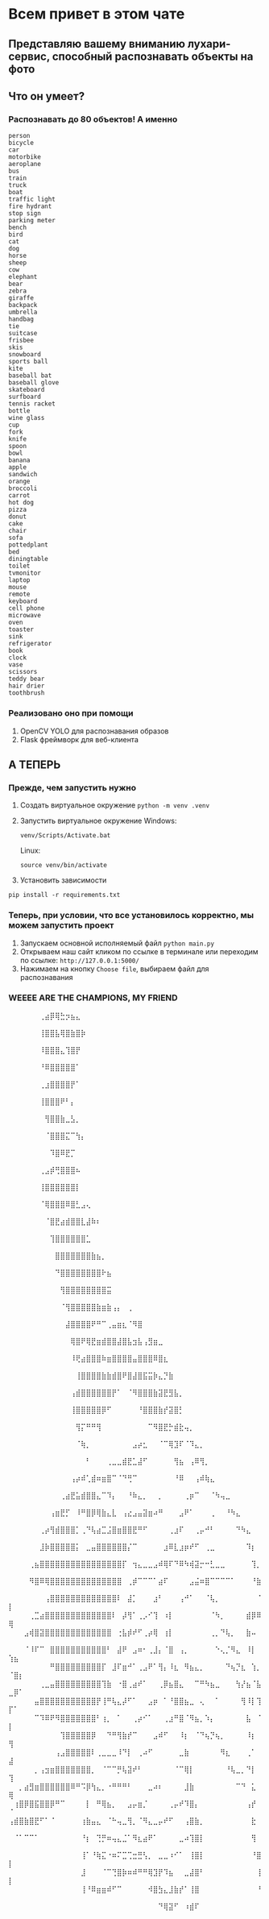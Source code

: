# Всем привет в этом чате

## Представляю вашему вниманию лухари-сервис, способный распознавать объекты на фото

## Что он умеет?

### Распознавать до 80 объектов! А именно

```text
person
bicycle
car
motorbike
aeroplane
bus
train
truck
boat
traffic light
fire hydrant
stop sign
parking meter
bench
bird
cat
dog
horse
sheep
cow
elephant
bear
zebra
giraffe
backpack
umbrella
handbag
tie
suitcase
frisbee
skis
snowboard
sports ball
kite
baseball bat
baseball glove
skateboard
surfboard
tennis racket
bottle
wine glass
cup
fork
knife
spoon
bowl
banana
apple
sandwich
orange
broccoli
carrot
hot dog
pizza
donut
cake
chair
sofa
pottedplant
bed
diningtable
toilet
tvmonitor
laptop
mouse
remote
keyboard
cell phone
microwave
oven
toaster
sink
refrigerator
book
clock
vase
scissors
teddy bear
hair drier
toothbrush
```

### Реализовано оно при помощи

1. OpenCV YOLO для распознавания образов
2. Flask фреймворк для веб-клиента

## А ТЕПЕРЬ

### Прежде, чем запустить нужно

1. Создать виртуальное окружение
```python -m venv .venv```  
2. Запустить виртуальное окружение
   Windows:

   ```shell
   venv/Scripts/Activate.bat
   ```

   Linux:

   ```shell
   source venv/bin/activate
   ```

3. Установить зависимости

```shell
pip install -r requirements.txt
```

### Теперь, при условии, что все установилось корректно, мы можем запустить проект

1. Запускаем основной исполняемый файл
```python main.py```
2. Открываем наш сайт кликом по ссылке в терминале или переходим по ссылке:
```http://127.0.0.1:5000/```
3. Нажимаем на кнопку `Choose file`, выбираем файл для распознавания

### WEEEE ARE THE CHAMPIONS, MY FRIEND

⠀⠀⠀⠀⠀⠀⢀⣴⡿⢿⣓⡲⣦⣄⠀⠀⠀⠀⠀⠀⠀⠀⠀⠀⠀⠀⠀⠀⠀⠀⠀⠀⠀⠀⠀⠀⠀⠀⠀⠀⠀⠀⠀⠀⠀⠀⠀⠀⠀⠀⠀⠀
⠀⠀⠀⠀⠀⠀⢸⣿⣿⣧⢿⣿⣷⣿⡷⠀⠀⠀⠀⠀⠀⠀⠀⠀⠀⠀⠀⠀⠀⠀⠀⠀⠀⠀⠀⠀⠀⠀⠀⠀⠀⠀⠀⠀⠀⠀⠀⠀⠀⠀⠀⠀
⠀⠀⠀⠀⠀⠀⠸⣿⣿⣿⣄⢹⣿⡟⠀⠀⠀⠀⠀⠀⠀⠀⠀⠀⠀⠀⠀⠀⠀⠀⠀⠀⠀⠀⠀⠀⠀⠀⠀⠀⠀⠀⠀⠀⠀⠀⠀⠀⠀⠀⠀⠀
⠀⠀⠀⠀⠀⠀⠘⠿⣿⣿⣿⣿⣿⠁⠀⠀⠀⠀⠀⠀⠀⠀⠀⠀⠀⠀⠀⠀⠀⠀⠀⠀⠀⠀⠀⠀⠀⠀⠀⠀⠀⠀⠀⠀⠀⠀⠀⠀⠀⠀⠀⠀
⠀⠀⠀⠀⠀⠀⢀⣰⣿⣿⣿⣿⡟⠁⠀⠀⠀⠀⠀⠀⠀⠀⠀⠀⠀⠀⠀⠀⠀⠀⠀⠀⠀⠀⠀⠀⠀⠀⠀⠀⠀⠀⠀⠀⠀⠀⠀⠀⠀⠀⠀⠀
⠀⠀⠀⠀⠀⠀⢸⣿⣿⣿⠟⠃⡄⠀⠀⠀⠀⠀⠀⠀⠀⠀⠀⠀⠀⠀⠀⠀⠀⠀⠀⠀⠀⠀⠀⠀⠀⠀⠀⠀⠀⠀⠀⠀⠀⠀⠀⠀⠀⠀⠀⠀
⠀⠀⠀⠀⠀⠀⠀⢻⣿⣿⣷⣀⣣⡀⠀⠀⠀⠀⠀⠀⠀⠀⠀⠀⠀⠀⠀⠀⠀⠀⠀⠀⠀⠀⠀⠀⠀⠀⠀⠀⠀⠀⠀⠀⠀⠀⠀⠀⠀⠀⠀⠀
⠀⠀⠀⠀⠀⠀⠀⠈⣿⣿⣿⣍⠉⢳⡄⠀⠀⠀⠀⠀⠀⠀⠀⠀⠀⠀⠀⠀⠀⠀⠀⠀⠀⠀⠀⠀⠀⠀⠀⠀⠀⠀⠀⠀⠀⠀⠀⠀⠀⠀⠀⠀
⠀⠀⠀⠀⠀⠀⠀⠀⠹⣿⠿⣟⡉⠀⠀⠀⠀⠀⠀⠀⠀⠀⠀⠀⠀⠀⠀⠀⠀⠀⠀⠀⠀⠀⠀⠀⠀⠀⠀⠀⠀⠀⠀⠀⠀⠀⠀⠀⠀⠀⠀⠀
⠀⠀⠀⠀⠀⠀⢀⣠⡾⢛⣿⣿⣿⠦⠀⠀⠀⠀⠀⠀⠀⠀⠀⠀⠀⠀⠀⠀⠀⠀⠀⠀⠀⠀⠀⠀⠀⠀⠀⠀⠀⠀⠀⠀⠀⠀⠀⠀⠀⠀⠀⠀
⠀⠀⠀⠀⠀⠀⢸⣿⣿⣿⣿⣿⣿⡇⠀⠀⠀⠀⠀⠀⠀⠀⠀⠀⠀⠀⠀⠀⠀⠀⠀⠀⠀⠀⠀⠀⠀⠀⠀⠀⠀⠀⠀⠀⠀⠀⠀⠀⠀⠀⠀⠀
⠀⠀⠀⠀⠀⠀⠈⢿⣿⣿⣿⠿⣿⣃⣠⢄⠀⠀⠀⠀⠀⠀⠀⠀⠀⠀⠀⠀⠀⠀⠀⠀⠀⠀⠀⠀⠀⠀⠀⠀⠀⠀⠀⠀⠀⠀⠀⠀⠀⠀⠀⠀
⠀⠀⠀⠀⠀⠀⠀⠈⣿⣟⣴⣾⣿⣿⣇⣼⠷⠆⠀⠀⠀⠀⠀⠀⠀⠀⠀⠀⠀⠀⠀⠀⠀⠀⠀⠀⠀⠀⠀⠀⠀⠀⠀⠀⠀⠀⠀⠀⠀⠀⠀⠀
⠀⠀⠀⠀⠀⠀⠀⠀⢹⣿⣿⣿⣿⣿⣿⣁⠀⠀⠀⠀⠀⠀⠀⠀⠀⠀⠀⠀⠀⠀⠀⠀⠀⠀⠀⠀⠀⠀⠀⠀⠀⠀⠀⠀⠀⠀⠀⠀⠀⠀⠀⠀
⠀⠀⠀⠀⠀⠀⠀⠀⠀⣿⣿⣿⣿⣿⣿⣿⣷⣦⡀⠀⠀⠀⠀⠀⠀⠀⠀⠀⠀⠀⠀⠀⠀⠀⠀⠀⠀⠀⠀⠀⠀⠀⠀⠀⠀⠀⠀⠀⠀⠀⠀⠀
⠀⠀⠀⠀⠀⠀⠀⠀⠀⠙⣿⣿⣿⣿⣿⣿⣿⣿⠗⣦⠀⠀⠀⠀⠀⠀⠀⠀⠀⠀⠀⠀⠀⠀⠀⠀⠀⠀⠀⠀⠀⠀⠀⠀⠀⠀⠀⠀⠀⠀⠀⠀
⠀⠀⠀⠀⠀⠀⠀⠀⠀⠀⢻⣿⣿⣿⣿⣿⣿⣿⣿⣭⠀⠀⠀⠀⠀⠀⠀⠀⠀⠀⠀⠀⠀⠀⠀⠀⠀⠀⠀⠀⠀⠀⠀⠀⠀⠀⠀⠀⠀⠀⠀⠀
⠀⠀⠀⠀⠀⠀⠀⠀⠀⠀⠈⢻⣿⣿⣿⣿⣿⣷⣶⣷⢠⡄⠀⢀⠀⠀⠀⠀⠀⠀⠀⠀⠀⠀⠀⠀⠀⠀⠀⠀⠀⠀⠀⠀⠀⠀⠀⠀⠀⠀⠀⠀
⠀⠀⠀⠀⠀⠀⠀⠀⠀⠀⠀⣼⣿⣿⣿⣿⠟⠛⠉⢀⣤⣶⣆⠈⠻⣿⠀⠀⠀⠀⠀⠀⠀⠀⠀⠀⠀⠀⠀⠀⠀⠀⠀⠀⠀⠀⠀⠀⠀⠀⠀⠀
⠀⠀⠀⠀⠀⠀⠀⠀⠀⠀⠀⠀⢿⣿⠟⢿⣟⣶⣾⣿⣿⣼⣿⣧⣲⣧⢠⣻⣶⣀⠀⠀⠀⠀⠀⠀⠀⠀⠀⠀⠀⠀⠀⠀⠀⠀⠀⠀⠀⠀⠀⠀
⠀⠀⠀⠀⠀⠀⠀⠀⠀⠀⠀⠀⠸⢟⣴⣿⣿⣿⠷⣶⣿⣿⣿⣿⣤⣿⣿⣿⠿⣿⣆⠀⠀⠀⠀⠀⠀⠀⠀⠀⠀⠀⠀⠀⠀⠀⠀⠀⠀⠀⠀⠀
⠀⠀⠀⠀⠀⠀⠀⠀⠀⠀⠀⠀⠀⢸⣿⣿⣿⣿⣷⣷⣾⣿⠟⣿⣼⣿⣯⣭⡷⣄⡙⣷⠀⠀⠀⠀⠀⠀⠀⠀⠀⠀⠀⠀⠀⠀⠀⠀⠀⠀⠀⠀
⠀⠀⠀⠀⠀⠀⠀⠀⠀⠀⠀⠀⢠⣾⣿⣿⣿⣿⣿⣿⡟⠁⠀⠈⠻⣿⣿⣿⣷⣽⣟⣻⣧⡀⠀⠀⠀⠀⠀⠀⠀⠀⠀⠀⠀⠀⠀⠀⠀⠀⠀⠀
⠀⠀⠀⠀⠀⠀⠀⠀⠀⠀⠀⠀⢸⣿⣿⣿⣿⣿⡿⠋⠀⠀⠀⠀⠀⠘⣿⣿⣿⣷⡞⣽⣿⡃⠀⠀⠀⠀⠀⠀⠀⠀⠀⠀⠀⠀⠀⠀⠀⠀⠀⠀
⠀⠀⠀⠀⠀⠀⠀⠀⠀⠀⠀⠀⠀⢻⡍⠛⠛⢻⠀⠀⠀⠀⠀⠀⠀⠀⠀⠉⠻⣿⣟⡓⣾⣗⢤⡀⠀⠀⠀⠀⠀⠀⠀⠀⠀⠀⠀⠀⠀⠀⠀⠀
⠀⠀⠀⠀⠀⠀⠀⠀⠀⠀⠀⠀⠀⠈⢷⡀⠀⠀⠀⠀⠀⠀⠀⠀⣠⡴⣂⠀⠀⠈⠉⢿⣹⠏⠈⠹⣄⡀⠀⠀⠀⠀⠀⠀⠀⠀⠀⠀⠀⠀⠀⠀
⠀⠀⠀⠀⠀⠀⠀⠀⠀⠀⠀⠀⠀⠀⠀⠃⠀⠀⠀⢀⣀⣀⣾⣟⣁⣼⠋⠀⠀⠀⠀⠀⢻⣦⠀⢠⠿⢻⡀⠀⠀⠀⠀⠀⠀⠀⠀⠀⠀⠀⠀⠀
⠀⠀⠀⠀⠀⠀⠀⠀⠀⠀⠀⠀⢠⡴⠾⢁⣾⠶⣶⣿⠉⠈⠙⢛⠉⠀⠀⠀⠀⠀⠀⠀⠘⠿⠀⠀⢠⠾⢷⣄⠀⠀⠀⠀⠀⠀⠀⠀⠀⠀⠀⠀
⠀⠀⠀⠀⠀⠀⠀⠀⠀⠀⢀⣴⣟⣥⣾⣿⣿⣄⠉⠹⡄⠀⠀⠘⠷⣄⡀⠀⠀⡀⠀⠀⠀⠀⢀⡶⠉⠀⠀⠈⠳⢤⣀⠀⠀⠀⠀⠀⠀⠀⠀⠀
⠀⠀⠀⠀⠀⠀⠀⠀⢠⣶⣟⡋⠀⠸⠛⣿⡿⢿⣷⣄⣇⠀⢠⣔⣠⣤⣽⣶⠴⠛⠀⠀⠀⣠⠟⠁⠀⠀⠀⢀⠀⠀⠘⠳⣄⠀⠀⠀⠀⠀⠀⠀
⠀⠀⠀⠀⠀⠀⢀⡴⢻⣾⣿⣿⣿⡁⢀⠙⢧⣴⣉⣨⣿⣶⣿⣿⣟⠛⠋⠀⠀⠀⠀⢀⣰⠏⠀⠀⢀⡤⠚⠃⠀⠀⠀⠀⠙⠳⣄⠀⠀⠀⠀⠀
⠀⠀⠀⠀⠀⠀⣸⡷⣿⣿⣿⣿⣿⡅⠀⣀⣤⣿⣿⣿⣿⣿⣿⡌⠉⠀⠀⠀⠀⠀⣰⠿⣇⣰⡶⠞⠋⠀⢀⣀⠀⠀⠀⠀⠀⠀⠹⡆⠀⠀⠀⠀
⠀⠀⠀⠀⢀⣦⣿⣿⣿⣿⣿⣿⣿⣿⣿⣿⣿⣿⣿⣿⣿⣿⡏⠀⢲⣄⣀⣀⣠⠾⢿⠏⠙⠿⠳⢾⣽⡒⠒⣃⣀⣀⠀⠀⠀⠀⠀⢹⡀⠀⠀⠀
⠀⠀⠀⠀⠻⣿⠿⢿⣿⣿⣿⣿⣿⣿⣿⣿⣿⣿⣿⣿⣿⣿⠀⢀⡾⠉⠉⠉⠁⣴⠏⠀⠀⠀⠀⣠⣬⠶⣿⠉⠉⠉⠉⠁⠀⠀⠀⠘⣷⠀⠀⠀
⠀⠀⠀⠀⠀⠀⠀⢠⣿⣿⣿⣿⣿⣿⣿⣿⣿⣿⣿⣿⣿⠇⠀⣼⡁⠀⠀⠀⣰⠃⠀⠀⠀⢠⠚⠁⠀⠀⠈⢧⡀⠀⠀⠀⠀⠀⠀⠀⠈⡇⠀⠀
⠀⠀⠀⠀⢀⣉⣴⣿⣿⣿⣿⣿⣿⣿⣿⣿⣿⣿⣿⣿⠇⠀⡼⢻⠁⢀⡠⠊⢹⠀⠰⡇⠀⠀⠀⠀⠀⠀⠀⠈⠳⡀⠀⠀⠀⠀⣾⡿⠿⢿⠀⠀
⠀⠀⠀⣠⢾⣿⣽⣿⣿⣿⣿⣿⣿⣿⣿⣿⣿⣿⣿⣿⠀⢐⣧⡾⠞⠋⢀⡴⢿⠀⢰⡇⠀⠀⠀⠀⠀⠀⠀⢀⡀⠙⢧⡀⠀⠀⣷⠤⠀⠀⠀⠀
⠀⠀⠀⠈⠸⠏⠉⠀⣿⣿⣿⣿⣿⣿⣿⣿⣿⣿⣿⠃⠀⣼⠟⠀⣠⠶⠂⢀⣸⡄⠈⣿⠀⢠⡀⠀⠀⠀⠀⠀⠑⢄⡈⠻⣄⠀⠸⡇⠀⢱⣦⠀
⠀⠀⠀⠀⠀⠀⠀⠀⠛⣿⣿⣿⣿⣿⣿⣿⣿⣿⡏⠀⣸⠏⣶⠚⠁⢀⣠⠟⠁⢻⡄⠸⣆⠀⠻⣦⣄⡀⠀⠀⠀⠀⠙⢦⡙⣆⠀⢱⡀⠈⣿⡆
⠀⠀⠀⠀⠀⠀⢀⣀⣤⣿⣿⣿⣿⣿⣿⣿⣿⣿⢹⣷⠀⠐⣿⢀⣴⠞⠁⠀⠀⢀⡿⣦⣿⣄⠀⠀⠉⠛⠳⣦⣀⠀⠀⠀⢳⡜⣦⠈⣧⣀⡿⠁
⠀⠀⠀⠀⠀⣤⣿⣿⣿⣿⣿⣿⣿⣿⣿⣿⣿⡟⢸⠛⢧⣄⡼⠋⠁⠀⠀⣠⡶⠀⠁⠘⣿⣿⣦⣀⠀⢄⠀⠀⠁⠀⠀⠀⠀⢻⠸⡇⢹⡏⠁⠀
⠀⠀⠀⠀⠀⠉⠹⠿⠟⠻⣿⣿⣿⣿⣿⣿⣿⠃⢰⡀⠀⠁⠀⠀⢀⡴⠊⠁⠀⠀⢀⣰⠛⣿⠈⠻⣦⡀⠱⡄⠀⠀⠀⠀⠀⠀⣧⠀⠈⡇⠀⠀
⠀⠀⠀⠀⠀⠀⠀⠀⠀⠀⢹⣿⣿⣿⣿⣿⡿⠀⠀⠙⠛⢻⣷⡞⠉⠀⠀⠀⣠⠾⠋⠀⠀⠸⡆⠀⠈⠙⢦⡙⢦⡀⠀⠀⠀⠀⠸⡆⠀⢻⠀⠀
⠀⠀⠀⠀⠀⠀⠀⠀⠀⢠⣠⣿⣿⣿⣿⣿⠇⢀⣀⣀⣀⠸⠙⡇⠀⢀⠴⠋⠀⠀⠀⠀⠀⣀⣷⠀⠀⠀⠀⠀⠀⠻⣆⠀⠀⠀⢀⠁⠀⣼⠀⠀
⠀⠀⠀⠀⠀⡀⢠⣲⣶⣿⣿⣿⣿⣿⣿⣿⡀⠀⠈⠉⠉⡛⢧⣽⠞⠃⠀⠀⠀⠀⠀⠀⠈⠉⢿⡇⠀⠀⠀⠀⠀⠀⠘⢧⣀⡀⠙⡇⠀⢹⠀⠀
⠀⠀⡀⣴⣻⣶⣿⣿⣿⣿⣿⣿⠿⠛⠩⡿⢳⣄⡀⠐⠛⠛⠛⠃⠀⠀⠀⣀⠴⠆⠀⠀⠀⠀⣸⣷⠀⠀⠀⠀⠀⠀⠀⠀⠉⠙⠀⣅⠀⢿⠀⠀
⠀⢰⣿⡿⣿⣯⣿⣿⡿⠛⠉⠀⠀⠀⠀⡇⠀⠛⢿⣦⡀⠀⠀⣠⡤⣶⡈⠀⠀⠀⠀⢀⡤⠞⠹⣿⡄⠀⠀⠀⠀⠀⠀⠀⠀⠀⢠⡞⠀⠈⠀⠀
⢠⣾⣿⣷⣿⣟⠋⠁⠈⠀⠀⠀⠀⠀⢰⣷⣤⣄⠀⠈⠓⢤⣀⢻⡀⠈⠻⣄⣀⡤⠞⠋⠀⠀⢠⣿⣷⡀⠀⠀⠀⠀⠀⠀⠀⠀⠀⣗⠀⠀⠀⠀
⠀⠈⠁⠉⠉⠁⠀⠀⠀⠀⠀⠀⠀⠀⠘⡆⠀⢙⡛⠶⢤⣄⣈⠁⠻⣆⣴⠟⠁⠀⠀⠀⠀⣀⠴⢹⣿⡇⠀⠀⠀⠀⠀⠀⠀⠀⠀⢻⠀⠀⠀⠀
⠀⠀⠀⠀⠀⠀⠀⠀⠀⠀⠀⠀⠀⠀⢸⠁⠘⢷⣍⠐⠶⠍⣉⢉⣒⣛⢣⡀⠀⣀⣀⠰⠊⠁⠀⢸⣿⡇⠀⠀⠀⠀⠀⠀⠀⠀⠀⠘⣿⡇⠀⠀
⠀⠀⠀⠀⠀⠀⠀⠀⠀⠀⠀⠀⠀⠀⣸⠀⠀⠀⠈⠉⢙⣿⡷⠶⠾⠛⠛⢿⣹⡟⠹⣦⠀⠀⣀⣼⣿⠃⠀⠀⠀⠀⠀⠀⠀⠀⠀⠀⢸⡇⠀⠀
⠀⠀⠀⠀⠀⠀⠀⠀⠀⠀⠀⠀⠀⠀⢸⠘⠿⣶⣶⠾⠋⠉⠀⠀⠀⠀⠀⠺⣿⣳⣄⣸⣷⡞⠁⢸⣿⠀⠀⠀⠀⠀⠀⠀⠀⠀⠀⠀⠘⠀⠀⠀
⠀⠀⠀⠀⠀⠀⠀⠀⠀⠀⠀⠀⠀⠀⠀⠀⠀⠀⠀⠀⠀⠀⠀⠀⠀⠀⠀⠀⠀⠙⢿⣽⠋⠀⠰⣾⠏⠀⠀⠀⠀⠀⠀⠀⠀⠀⠀⠀⠀⠀⠀⠀
